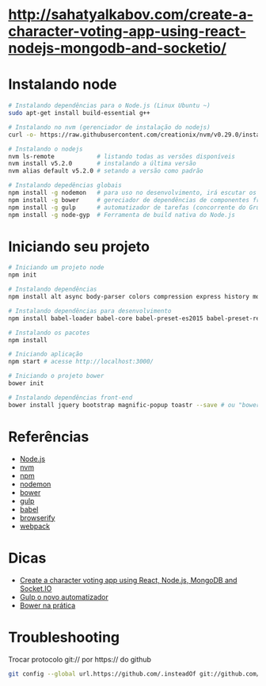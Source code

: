 # http://sahatyalkabov.com/create-a-character-voting-app-using-react-nodejs-mongodb-and-socketio/

# Instalando node

```sh
# Instalando dependências para o Node.js (Linux Ubuntu ~)
sudo apt-get install build-essential g++

# Instalando no nvm (gerenciador de instalação do nodejs)
curl -o- https://raw.githubusercontent.com/creationix/nvm/v0.29.0/install.sh | bash

# Instalando o nodejs 
nvm ls-remote            # listando todas as versões disponíveis
nvm install v5.2.0       # instalando a última versão
nvm alias default v5.2.0 # setando a versão como padrão

# Instalando depedências globais
npm install -g nodemon   # para uso no desenvolvimento, irá escutar os arquivos e diretórios e quando alterados irá fazer o restart automático do node
npm install -g bower     # gereciador de dependências de componentes front-end
npm install -g gulp      # automatizador de tarefas (concorrente do Grunt)
npm install -g node-gyp  # Ferramenta de build nativa do Node.js 
```

# Iniciando seu projeto

```sh
# Iniciando um projeto node
npm init

# Instalando dependências
npm install alt async body-parser colors compression express history mongoose morgan react react-dom react-router request serve-favicon socket.io swig underscore xml2js --save

# Instalando dependências para desenvolvimento
npm install babel-loader babel-core babel-preset-es2015 babel-preset-react babelify bower browserify gulp gulp-autoprefixer gulp-concat gulp-cssmin gulp-if gulp-less gulp-plumber gulp-streamify gulp-uglify gulp-util vinyl-source-stream watchify --save-dev

# Instalando os pacotes
npm install

# Iniciando aplicação
npm start # acesse http://localhost:3000/

# Iniciando o projeto bower
bower init

# Instalando dependências front-end
bower install jquery bootstrap magnific-popup toastr --save # ou "bower install" quando tiver o arquivo bower.json
```

# Referências

- [Node.js](https://nodejs.org/en/docs/)
- [nvm](https://github.com/creationix/nvm)
- [npm](https://docs.npmjs.com/)
- [nodemon](http://nodemon.io/)
- [bower](http://bower.io/)
- [gulp](http://gulpjs.com/)
- [babel](https://babeljs.io/)
- [browserify](http://browserify.org/)
- [webpack](http://webpack.github.io/)

# Dicas

- [Create a character voting app using React, Node.js, MongoDB and Socket.IO](http://sahatyalkabov.com/create-a-character-voting-app-using-react-nodejs-mongodb-and-socketio/)
- [Gulp o novo automatizador](http://tableless.com.br/gulp-o-novo-automatizador/)
- [Bower na prática](http://tableless.com.br/bower-na-pratica/)

# Troubleshooting

Trocar protocolo git:// por https:// do github

```sh
git config --global url.https://github.com/.insteadOf git://github.com/
```
